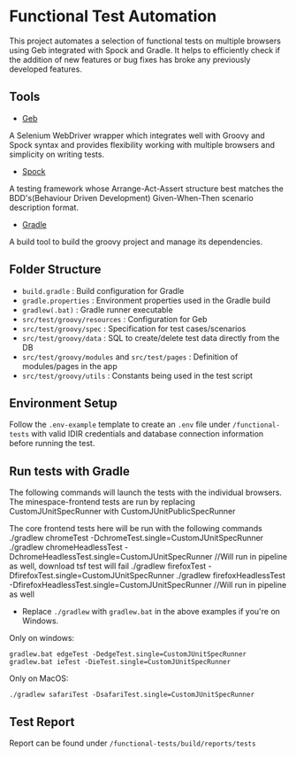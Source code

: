 # Functional Test Automation

This project automates a selection of functional tests on multiple browsers using Geb integrated with Spock and Gradle. It helps to efficiently check if the addition of new features or bug fixes has broke any previously developed features.

## Tools

- [Geb](http://www.gebish.org/manual/current/)

A Selenium WebDriver wrapper which integrates well with Groovy and Spock syntax and provides flexibility working with multiple browsers and simplicity on writing tests.

- [Spock](http://spockframework.org/)

A testing framework whose Arrange-Act-Assert structure best matches the BDD's(Behaviour Driven Development) Given-When-Then scenario description format.

- [Gradle](https://gradle.org/)

A build tool to build the groovy project and manage its dependencies.

## Folder Structure

- `build.gradle` : Build configuration for Gradle
- `gradle.properties` : Environment properties used in the Gradle build
- `gradlew(.bat)` : Gradle runner executable
- `src/test/groovy/resources` : Configuration for Geb
- `src/test/groovy/spec` : Specification for test cases/scenarios
- `src/test/groovy/data` : SQL to create/delete test data directly from the DB
- `src/test/groovy/modules` and `src/test/pages` : Definition of modules/pages in the app
- `src/test/groovy/utils` : Constants being used in the test script

## Environment Setup

Follow the `.env-example` template to create an `.env` file under `/functional-tests` with valid IDIR credentials and database connection information before running the test.

## Run tests with Gradle

The following commands will launch the tests with the individual browsers.
The minespace-frontend tests are run by replacing CustomJUnitSpecRunner with CustomJUnitPublicSpecRunner

The core frontend tests here will be run with the following commands
./gradlew chromeTest -DchromeTest.single=CustomJUnitSpecRunner
./gradlew chromeHeadlessTest -DchromeHeadlessTest.single=CustomJUnitSpecRunner //Will run in pipeline as well, download tsf test will fail
./gradlew firefoxTest -DfirefoxTest.single=CustomJUnitSpecRunner
./gradlew firefoxHeadlessTest -DfirefoxHeadlessTest.single=CustomJUnitSpecRunner //Will run in pipeline as well

- Replace `./gradlew` with `gradlew.bat` in the above examples if you're on Windows.

Only on windows:

    gradlew.bat edgeTest -DedgeTest.single=CustomJUnitSpecRunner
    gradlew.bat ieTest -DieTest.single=CustomJUnitSpecRunner

Only on MacOS:

    ./gradlew safariTest -DsafariTest.single=CustomJUnitSpecRunner

## Test Report

Report can be found under `/functional-tests/build/reports/tests`
